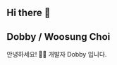 ## Hi there 👋

<!--
**WooSungChoi99/WooSungChoi99** is a ✨ _special_ ✨ repository because its `README.md` (this file) appears on your GitHub profile.

Here are some ideas to get you started:

- 🔭 I’m currently working on ...
- 🌱 I’m currently learning ...
- 👯 I’m looking to collaborate on ...
- 🤔 I’m looking for help with ...
- 💬 Ask me about ...
- 📫 How to reach me: ...
- 😄 Pronouns: ...
- ⚡ Fun fact: ...
-->
## Dobby / Woosung Choi
안녕하세요! 🙋‍♂️ 개발자 Dobby 입니다.
<br />
<br />
<br />
